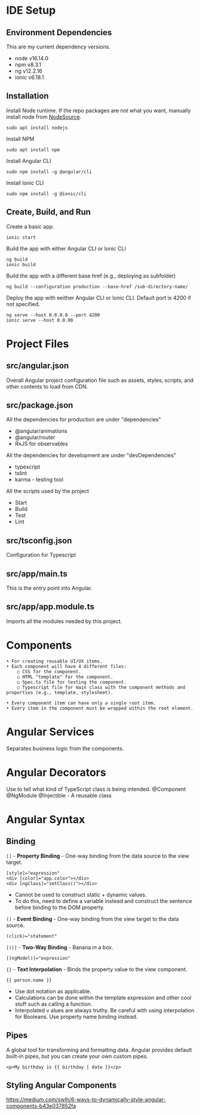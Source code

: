# IDE Setup
## Environment Dependencies
This are my current dependency versions.  
- node v16.14.0
- npm v8.3.1
- ng v12.2.16
- ionic v6.18.1
 
## Installation
Install Node runtime. If the repo packages are not what you want, manually install node from [NodeSource](https://github.com/nodesource/distributions/blob/master/README.md#debinstall).  
```
sudo apt install nodejs
```

Install NPM  
```
sudo apt install npm
```

Install Angular CLI  
```
sudo npm install –g @angular/cli
```

Install Ionic CLI  
```
sudo npm install -g @ionic/cli
```

## Create, Build, and Run

Create a basic app.  
```
ionic start
```

Build the app with either Angular CLI or Ionic CLI  
```
ng build
ionic build
```

Build the app with a different base href (e.g., deploying as subfolder)
```
ng build --configuration production --base-href /sub-directory-name/
```

Deploy the app with eeither Angular CLI or Ionic CLI. Default port is 4200 if not specified.  
```
ng serve --host 0.0.0.0 --port 4200
ionic serve --host 0.0.00
```

# Project Files
## src/angular.json
Overall Angular project configuration file such as assets, styles, scripts, and other contents to load from CDN.

## src/package.json
All the dependencies for production are under "dependencies"
- @angular/animations
- @angular/router
- RxJS for observables

All the dependencies for development are under "devDependencies" 
- typescript
- tslint
- karma - testing tool

All the scripts used by the project
- Start
- Build
- Test
- Lint

## src/tsconfig.json
Configuration for Typescript

## src/app/main.ts
This is the entry point into Angular.

## src/app/app.module.ts
Imports all the modules needed by this project.

# Components
	• For creating reusable UI/UX items.
	• Each component will have 4 different files:
		○ CSS for the component.
		○ HTML "template" for the component.
		○ Spec.ts file for testing the component.
		○ Typescript file for main class with the component methods and properties (e.g., template, stylesheet).
		
	• Every component item can have only a single root item.
	• Every item in the component must be wrapped within the root element.

# Angular Services
Separates business logic from the components.

# Angular Decorators
Use to tell what kind of TypeScript class is being intended.
@Component
@NgModule
@Injectible - A reusable class

# Angular Syntax
## Binding
`[]` - **Property Binding** - One-way binding from the data source to the view target.
```
[style]="expression"
<div [color]="app.color"></div>
<div [ngClass]="setClass()"></div>
```
- Cannot be used to construct static + dynamic values.
- To do this, need to define a variable instead and construct the sentence before binding to the DOM property.

`()` - **Event Binding** - One-way binding from the view target to the data source.
```
(click)="statement"
```

`[()]` - **Two-Way Binding** - Banana in a box.
```
[(ngModel)]="expression"
```

`{}` - **Text Interpolation** - Binds the property value to the view component.
```
{{ person.name }}
```
- Use dot notation as applicable.
- Calculations can be done within the template expression and other cool stuff such as calling a function.
- Interpolated v alues are always truthy. Be careful with using interpolation for Booleans. Use property name binding instead.

## Pipes
A global tool for transforming and formatting data. Angular provides default built-in pipes, but you can create your own custom pipes.
```
<p>My birthday is {{ birthday | date }}</p>
```

## Styling Angular Components
https://medium.com/swlh/6-ways-to-dynamically-style-angular-components-b43e037852fa
